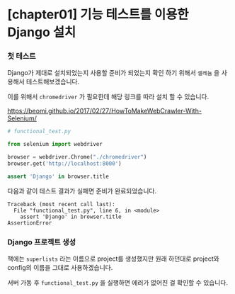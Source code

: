 # [chapter01] 기능 테스트를 이용한 Django 설치

### 첫 테스트

Django가 제대로 설치되었는지 사용할 준비가 되었는지 확인 하기 위해서 `셀레늄` 을 사용해서 테스트해보겠습니다.

이를 위해서 `chromedriver` 가 필요한데 해당 링크를 따라 설치 할 수 있습니다.

 https://beomi.github.io/2017/02/27/HowToMakeWebCrawler-With-Selenium/

``` python
# functional_test.py

from selenium import webdriver

browser = webdriver.Chrome("./chromedriver")
browser.get('http://localhost:8000')

assert 'Django' in browser.title
```



다음과 같이 테스트 결과가 실패면 준비가 완료되었습니다.

``` shell
Traceback (most recent call last):
  File "functional_test.py", line 6, in <module>
    assert 'Django' in browser.title
AssertionError
```



### Django 프로젝트 생성

책에는 `superlists` 라는 이름으로 project를 생성했지만 원래 하던대로 project와 config의 이름을 그대로 사용하겠습니다.

서버 가동 후 `functional_test.py` 을 실행하면 에러가 없어진 걸 확인할 수 있습니다.


